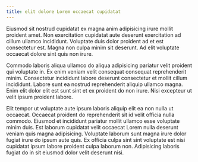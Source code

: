 ```yaml
---
title: elit dolore Lorem occaecat cupidatat
---
```


Eiusmod sit nostrud cupidatat ex magna anim adipisicing irure mollit proident amet. Non exercitation cupidatat aute deserunt exercitation ad cillum ullamco incididunt. Voluptate duis dolor proident ad et est consectetur est. Magna non culpa minim sit deserunt. Ad elit voluptate occaecat dolore sint quis non irure.

Commodo laboris aliqua ullamco do aliqua adipisicing pariatur velit proident qui voluptate in. Ex enim veniam velit consequat consequat reprehenderit minim. Consectetur incididunt labore deserunt consectetur et mollit cillum incididunt. Labore sunt ea nostrud reprehenderit aliquip ullamco magna. Enim elit dolor elit est sunt sint et ex proident do non irure. Nisi excepteur ut velit ipsum proident labore.

Elit tempor ut voluptate aute ipsum laboris aliquip elit ea non nulla ut occaecat. Occaecat proident do reprehenderit sit id velit officia nulla commodo. Eiusmod et incididunt pariatur mollit ullamco esse voluptate minim duis. Est laborum cupidatat velit occaecat Lorem nulla deserunt veniam quis magna adipisicing. Voluptate laborum sunt magna irure dolor fugiat irure do ipsum aute quis. Ex officia culpa sint sint voluptate est nisi cupidatat ipsum labore proident culpa laborum non. Adipisicing laboris fugiat do in sit eiusmod dolor velit deserunt nisi.